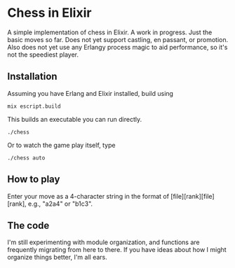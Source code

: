 # Chess in Elixir

A simple implementation of chess in Elixir. A work in progress. Just the basic moves so far. Does not yet support castling, en passant, or promotion. Also does not yet use any Erlangy process magic to aid performance, so it's not the speediest player.

## Installation

Assuming you have Erlang and Elixir installed, build using
```
mix escript.build
```

This builds an executable you can run directly.
```
./chess
```

Or to watch the game play itself, type
```
./chess auto
```

## How to play

Enter your move as a 4-character string in the format of [file][rank][file][rank], e.g., "a2a4" or "b1c3".

## The code

I'm still experimenting with module organization, and functions are frequently migrating from here to there. If you have ideas about how I might organize things better, I'm all ears.
